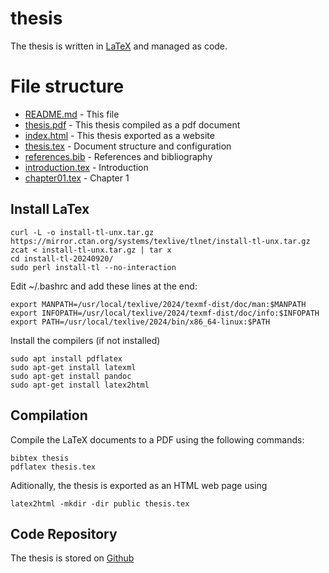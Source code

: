 # thesis

The thesis is written in [LaTeX](https://www.tug.org/texlive/quickinstall.html) and managed as code.

# File structure


* [README.md](README.md) - This file
* [thesis.pdf](thesis.pdf) - This thesis compiled as a pdf document
* [index.html](public/index.html) - This thesis exported as a website
* [thesis.tex](thesis.tex) - Document structure and configuration
* [references.bib](references.bib) - References and bibliography
* [introduction.tex](introduction.tex) - Introduction
* [chapter01.tex](chapter01.tex) - Chapter 1

## Install LaTex
```
curl -L -o install-tl-unx.tar.gz https://mirror.ctan.org/systems/texlive/tlnet/install-tl-unx.tar.gz
zcat < install-tl-unx.tar.gz | tar x
cd install-tl-20240920/
sudo perl install-tl --no-interaction 
```

Edit ~/.bashrc and add these lines at the end: 
```
export MANPATH=/usr/local/texlive/2024/texmf-dist/doc/man:$MANPATH
export INFOPATH=/usr/local/texlive/2024/texmf-dist/doc/info:$INFOPATH
export PATH=/usr/local/texlive/2024/bin/x86_64-linux:$PATH
```

Install the compilers (if not installed)
```
sudo apt install pdflatex
sudo apt-get install latexml
sudo apt-get install pandoc
sudo apt-get install latex2html
```



## Compilation
Compile the LaTeX documents to a PDF using the following commands: 
```
bibtex thesis
pdflatex thesis.tex 
``` 

Aditionally, the thesis is exported as an HTML web page using 
```
latex2html -mkdir -dir public thesis.tex
```

## Code Repository
The thesis is stored on [Github](https://github.com/n2048-creative-technology/thesis)